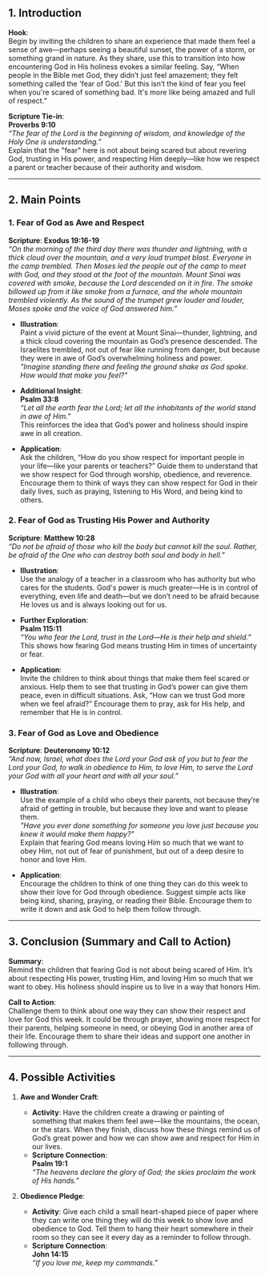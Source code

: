 ## 1. Introduction

**Hook**:  
Begin by inviting the children to share an experience that made them feel a sense of awe—perhaps seeing a beautiful sunset, the power of a storm, or something grand in nature. As they share, use this to transition into how encountering God in His holiness evokes a similar feeling. Say, “When people in the Bible met God, they didn’t just feel amazement; they felt something called the 'fear of God.' But this isn’t the kind of fear you feel when you're scared of something bad. It's more like being amazed and full of respect.”

**Scripture Tie-in**:  
**Proverbs 9:10**  
*“The fear of the Lord is the beginning of wisdom, and knowledge of the Holy One is understanding.”*  
Explain that the "fear" here is not about being scared but about revering God, trusting in His power, and respecting Him deeply—like how we respect a parent or teacher because of their authority and wisdom.

---

## 2. Main Points

### 1. Fear of God as Awe and Respect

**Scripture**: **Exodus 19:16-19**  
*“On the morning of the third day there was thunder and lightning, with a thick cloud over the mountain, and a very loud trumpet blast. Everyone in the camp trembled. Then Moses led the people out of the camp to meet with God, and they stood at the foot of the mountain. Mount Sinai was covered with smoke, because the Lord descended on it in fire. The smoke billowed up from it like smoke from a furnace, and the whole mountain trembled violently. As the sound of the trumpet grew louder and louder, Moses spoke and the voice of God answered him.”*

- **Illustration**:  
  Paint a vivid picture of the event at Mount Sinai—thunder, lightning, and a thick cloud covering the mountain as God’s presence descended. The Israelites trembled, not out of fear like running from danger, but because they were in awe of God’s overwhelming holiness and power.  
  *"Imagine standing there and feeling the ground shake as God spoke. How would that make you feel?"*

- **Additional Insight**:  
  **Psalm 33:8**  
  *“Let all the earth fear the Lord; let all the inhabitants of the world stand in awe of Him.”*  
  This reinforces the idea that God’s power and holiness should inspire awe in all creation.

- **Application**:  
  Ask the children, “How do you show respect for important people in your life—like your parents or teachers?” Guide them to understand that we show respect for God through worship, obedience, and reverence. Encourage them to think of ways they can show respect for God in their daily lives, such as praying, listening to His Word, and being kind to others.

### 2. Fear of God as Trusting His Power and Authority

**Scripture**: **Matthew 10:28**  
*“Do not be afraid of those who kill the body but cannot kill the soul. Rather, be afraid of the One who can destroy both soul and body in hell.”*

- **Illustration**:  
  Use the analogy of a teacher in a classroom who has authority but who cares for the students. God's power is much greater—He is in control of everything, even life and death—but we don’t need to be afraid because He loves us and is always looking out for us.

- **Further Exploration**:  
  **Psalm 115:11**  
  *“You who fear the Lord, trust in the Lord—He is their help and shield.”*  
  This shows how fearing God means trusting Him in times of uncertainty or fear.

- **Application**:  
  Invite the children to think about things that make them feel scared or anxious. Help them to see that trusting in God’s power can give them peace, even in difficult situations. Ask, “How can we trust God more when we feel afraid?” Encourage them to pray, ask for His help, and remember that He is in control.

### 3. Fear of God as Love and Obedience

**Scripture**: **Deuteronomy 10:12**  
*“And now, Israel, what does the Lord your God ask of you but to fear the Lord your God, to walk in obedience to Him, to love Him, to serve the Lord your God with all your heart and with all your soul.”*

- **Illustration**:  
  Use the example of a child who obeys their parents, not because they’re afraid of getting in trouble, but because they love and want to please them.  
  *"Have you ever done something for someone you love just because you knew it would make them happy?"*  
  Explain that fearing God means loving Him so much that we want to obey Him, not out of fear of punishment, but out of a deep desire to honor and love Him.

- **Application**:  
  Encourage the children to think of one thing they can do this week to show their love for God through obedience. Suggest simple acts like being kind, sharing, praying, or reading their Bible. Encourage them to write it down and ask God to help them follow through.

---

## 3. Conclusion (Summary and Call to Action)

**Summary**:  
Remind the children that fearing God is not about being scared of Him. It’s about respecting His power, trusting Him, and loving Him so much that we want to obey. His holiness should inspire us to live in a way that honors Him.

**Call to Action**:  
Challenge them to think about one way they can show their respect and love for God this week. It could be through prayer, showing more respect for their parents, helping someone in need, or obeying God in another area of their life. Encourage them to share their ideas and support one another in following through.

---

## 4. Possible Activities

1. **Awe and Wonder Craft**:  
   - **Activity**: Have the children create a drawing or painting of something that makes them feel awe—like the mountains, the ocean, or the stars. When they finish, discuss how these things remind us of God’s great power and how we can show awe and respect for Him in our lives.
   - **Scripture Connection**:  
     **Psalm 19:1**  
     *“The heavens declare the glory of God; the skies proclaim the work of His hands.”*

2. **Obedience Pledge**:  
   - **Activity**: Give each child a small heart-shaped piece of paper where they can write one thing they will do this week to show love and obedience to God. Tell them to hang their heart somewhere in their room so they can see it every day as a reminder to follow through.
   - **Scripture Connection**:  
     **John 14:15**  
     *“If you love me, keep my commands.”*
